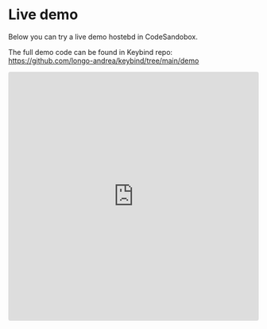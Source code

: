 # Live demo

Below you can try a live demo hostebd in CodeSandobox.

The full demo code can be found in Keybind repo: https://github.com/longo-andrea/keybind/tree/main/demo

<iframe src="https://codesandbox.io/embed/great-voice-csjgt3?fontsize=14&hidenavigation=1&theme=dark"
     style="width:100%; height:500px; border:0; border-radius: 4px; overflow:hidden;"
     title="great-voice-csjgt3"
     allow="accelerometer; ambient-light-sensor; camera; encrypted-media; geolocation; gyroscope; hid; microphone; midi; payment; usb; vr; xr-spatial-tracking"
     sandbox="allow-forms allow-modals allow-popups allow-presentation allow-same-origin allow-scripts"
   ></iframe>
